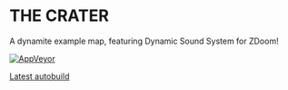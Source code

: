 # THE CRATER
A dynamite example map, featuring Dynamic Sound System for ZDoom!

[![AppVeyor](https://ci.appveyor.com/api/projects/status/a02eotv3hkd3tple/branch/crater?svg=true)](https://ci.appveyor.com/project/PlutonicOverkill/dynamo-sound-system/branch/crater)

[Latest autobuild](https://ci.appveyor.com/api/projects/PlutonicOverkill/dynamo-sound-system/artifacts/dynamic_music_system.pk3?branch=crater)
